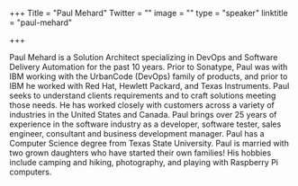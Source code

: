 +++
Title = "Paul Mehard"
Twitter = ""
image = ""
type = "speaker"
linktitle = "paul-mehard"

+++

Paul Mehard is a Solution Architect specializing in DevOps and Software Delivery Automation for the past 10 years.  Prior to Sonatype, Paul was with IBM working with the UrbanCode (DevOps) family of products, and prior to IBM he worked with Red Hat, Hewlett Packard, and Texas Instruments. Paul seeks to understand clients requirements and to craft solutions meeting those needs. He has  worked closely with customers across a variety of industries in the United States and Canada. Paul brings over 25 years of experience in the software industry as a developer, software tester, sales engineer, consultant and business development manager. Paul has a Computer Science degree from Texas State University. Paul is married with two grown daughters who have started their own families! His hobbies include camping and hiking, photography, and playing with Raspberry Pi computers.
